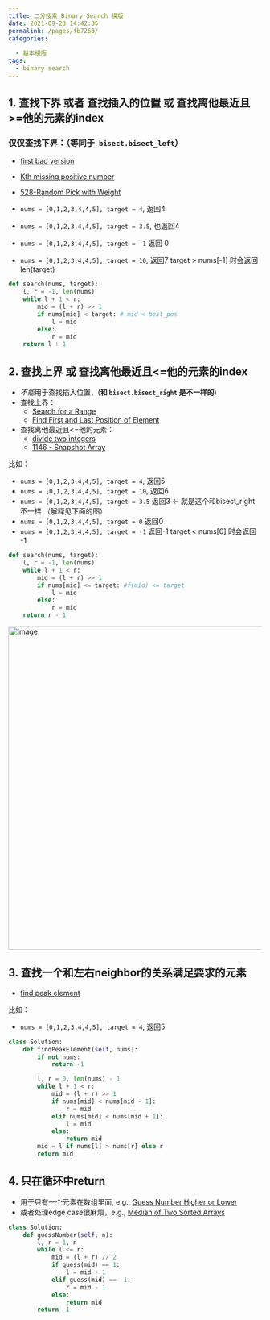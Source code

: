 ```yaml
---
title: 二分搜索 Binary Search 模版
date: 2021-09-23 14:42:35
permalink: /pages/fb7263/
categories:
  
  - 基本模版
tags:
  - binary search
---
```

## 1. 查找下界 或者 查找插入的位置 或 查找离他最近且>=他的元素的index
### 仅仅查找下界：（等同于` bisect.bisect_left`）
- [first bad version](/pages/leetcode278/)
- [Kth missing positive number](/pages/leetcode1539)
- [528-Random Pick with Weight](/pages/f1384b/)

- `nums = [0,1,2,3,4,4,5], target = 4`, 返回4
- `nums = [0,1,2,3,4,4,5], target = 3.5`, 也返回4
- `nums = [0,1,2,3,4,4,5], target = -1` 返回 0
- `nums = [0,1,2,3,4,4,5], target = 10`, 返回7
target > nums[-1] 时会返回 len(target)  
```python
def search(nums, target):
    l, r = -1, len(nums)
    while l + 1 < r:
        mid = (l + r) >> 1
        if nums[mid] < target: # mid < best_pos
            l = mid
        else:
            r = mid
    return l + 1
```

## 2. 查找上界 或 查找离他最近且<=他的元素的index
- *不能*用于查找插入位置，(**和 `bisect.bisect_right` 是不一样的**)
-   查找上界：
	- [Search for a Range](https://leetcode.com/problems/search-for-a-range/)
	- [Find First and Last Position of Element](/pages/fd77d2)
-   查找离他最近且<=他的元素：
	- [divide two integers](/pages/489c53/)
	- [1146 - Snapshot Array](/pages/890177/)

比如： 
- `nums = [0,1,2,3,4,4,5], target = 4`, 返回5
- `nums = [0,1,2,3,4,4,5], target = 10`, 返回6
- `nums = [0,1,2,3,4,4,5], target = 3.5` 返回3 <- 就是这个和bisect_right 不一样 （解释见下面的图）
- `nums = [0,1,2,3,4,4,5], target = 0` 返回0
- `nums = [0,1,2,3,4,4,5], target = -1` 返回-1
target < nums[0] 时会返回 -1
```python
def search(nums, target):
    l, r = -1, len(nums)
    while l + 1 < r:
        mid = (l + r) >> 1
        if nums[mid] <= target: #f(mid) <= target
            l = mid
        else:
            r = mid
    return r - 1
```

<img width="642" alt="image" src="https://user-images.githubusercontent.com/41789327/180707687-29cc3b17-ae1b-423f-b604-0e6942f05995.png">


## 3. 查找一个和左右neighbor的关系满足要求的元素
- [find peak element](/pages/99ea43/)

比如： 
- `nums = [0,1,2,3,4,4,5], target = 4`, 返回5
```python
class Solution:
    def findPeakElement(self, nums):
        if not nums:
            return -1

        l, r = 0, len(nums) - 1
        while l + 1 < r:
            mid = (l + r) >> 1
            if nums[mid] < nums[mid - 1]:
                r = mid
            elif nums[mid] < nums[mid + 1]:
                l = mid
            else:
                return mid
        mid = l if nums[l] > nums[r] else r
        return mid
```

## 4. 只在循环中return 

- 用于只有一个元素在数组里面, e.g., [Guess Number Higher or Lower](https://leetcode.com/problems/guess-number-higher-or-lower/)  
- 或者处理edge case很麻烦，e.g., [Median of Two Sorted Arrays](/pages/ca1b6d/)


```python
class Solution:
    def guessNumber(self, n):
        l, r = 1, n
        while l <= r:
            mid = (l + r) // 2
            if guess(mid) == 1:
                l = mid + 1
            elif guess(mid) == -1:
                r = mid - 1
            else:
                return mid
        return -1
```
